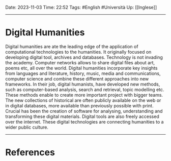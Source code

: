 Date: 2023-11-03
Time: 22:52
Tags: #English #Università 
Up: [[Inglese]]

---

# Digital Humanities

Digital humanities are ate the leading edge of the application of computational technologies to the humanities. It originally focused on developing digital tool, archives and databases. Technology is not invading the academy. Computer networks allows to share digital files about art, poems etc, all over the world. Digital humanities incorporate key insights from languages and literature, history, music, media and communications, computer science and combine these different approaches into new frameworks. 
In their job, digital humanists, have developed new methods, such as computer-based analysis, search and retrieval, topic modelling etc. These methods enable to create more important project with bigger teams. 
The new collections of historical are often publicly available on the web or in digital databases, more available than previously possible with print. Crucial has been the creation of software for analysing, understanding and transforming these digital materials. Digital tools are also freely accessed over the internet.
These digital technologies are connecting humanities to a wider public culture.


---
# References

